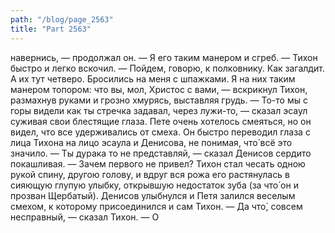 ```yaml
---
path: "/blog/page_2563"
title: "Part 2563"
---
```


навернись, — продолжал он. — Я его таким манером и сгреб. — Тихон быстро и легко вскочил. — Пойдем, говорю, к полковнику. Как загалдит. А их тут четверо. Бросились на меня с шпажками. Я на них таким манером топором: что вы, мол, Христос с вами, — вскрикнул Тихон, размахнув руками и грозно хмурясь, выставляя грудь.
— То-то мы с горы видели как ты стречка задавал, через лужи-то, — сказал эсаул суживая свои блестящие глаза.
Пете очень хотелось смеяться, но он видел, что все удерживались от смеха. Он быстро переводил глаза с лица Тихона на лицо эсаула и Денисова, не понимая, что́ всё это значило.
— Ты дурака то не представляй, — сказал Денисов сердито покашливая. — Зачем первого не привел?
Тихон стал чесать одною рукой спину, другою голову, и вдруг вся рожа его растянулась в сияющую глупую улыбку, открывшую недостаток зуба (за что́ он и прозван Щербатый). Денисов улыбнулся и Петя залился веселым смехом, к которому присоединился и сам Тихон.
— Да что̀, совсем несправный, — сказал Тихон. — О
